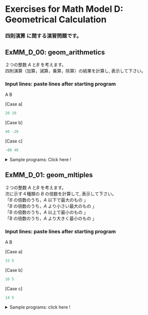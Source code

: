 # **Exercises for Math Model D: Geometrical Calculation**
### 四則演算 に関する演習問題です。

## ExMM_D_00: geom_arithmetics
２つの整数 $A$ と$B$ を考えます。  
四則演算（加算，減算，乗算，除算）の結果を計算し, 表示して下さい。

### Input lines: paste lines after starting program
A B

[Case a]
``` python
20 10 
```
[Case b]
``` python
40 -20
```
[Case c]
``` python
-80 40
```

<details>
<summary>Sample programs: Click here !</summary>

> a. [ExMM_D_00a_geom_arithmetics](../ExMathModel_D_Arithmetics/D_00/ExMM_D_00a_geom_arithmetics.py)
>    //  +, - , *, /
> 
> b. [ExMM_D_00b_geom_arithmetics](https://github.com/GMPythonGitHub/GMPythonExMathModel/blob/main/ExMathModel_D_Geometrical%20Calculation/ExMM_D_00b_geom_arithmetics.py)
>    //  +, - , *, /: function; 個々の演算を計算する４つの関数
> 
> c. [ExMM_D_00c_geom_arithmetics](https://github.com/GMPythonGitHub/GMPythonExMathModel/blob/main/ExMathModel_D_Geometrical%20Calculation/ExMM_D_00c_geom_arithmetics.py)
>    //  +, - , *, /: function; 一括して４つの演算を計算する関数
> 
> d. [ExMM_D_00d_geom_arithmetics](https://github.com/GMPythonGitHub/GMPythonExMathModel/blob/main/ExMathModel_D_Geometrical%20Calculation/ExMM_D_00d_geom_arithmetics.py)
>    //  +, - , *, /: class; 変数と関数を内蔵するクラス

</details>


## ExMM_D_01: geom_mltiples
２つの整数 $A$ と$B$ を考えます。  
次に示す４種類の $B$ の倍数を計算して, 表示して下さい。  
「$B$ の倍数のうち，$A$ 以下で最大のもの 」  
「$B$ の倍数のうち，$A$ より小さい最大のもの 」  
「$B$ の倍数のうち，$A$ 以上で最小のもの 」  
「$B$ の倍数のうち，$A$ より大きく最小のもの 」

### Input lines: paste lines after starting program
A B

[Case a]
``` python
15 5 
```
[Case b]
``` python
16 5
```
[Case c]
``` python
14 5
```

<details>
<summary>Sample programs: click here !</summary>

> a. [ExMM_D_01a_geom_multiples](https://github.com/GMPythonGitHub/GMPythonExMathModel/blob/main/ExMathModel_D_Geometrical%20Calculation/ExMM_D_01a_geom_multiples.py)
>    %, //: 商と剰余を用いて，定義に従って倍数を計算
> 
> b. [ExMM_D_01b_geom_multiples](https://github.com/GMPythonGitHub/GMPythonExMathModel/blob/main/ExMathModel_D_Geometrical%20Calculation/ExMM_D_01b_geom_multiples.py)
>    //: if文を用いずに，４種類の倍数を計算
> 
> c. [ExMM_D_01c_geom_multiples](https://github.com/GMPythonGitHub/GMPythonExMathModel/blob/main/ExMathModel_D_Geometrical%20Calculation/ExMM_D_01c_geom_multiples.py)
>    //: function; ４種類の倍数を計算する関数
> 
> d. [ExMM_D_01d_geom_multiples](https://github.com/GMPythonGitHub/GMPythonExMathModel/blob/main/ExMathModel_D_Geometrical%20Calculation/ExMM_D_01d_geom_multiples.py)
>    //: class; 変数と関数を内蔵するクラス

</details> 

